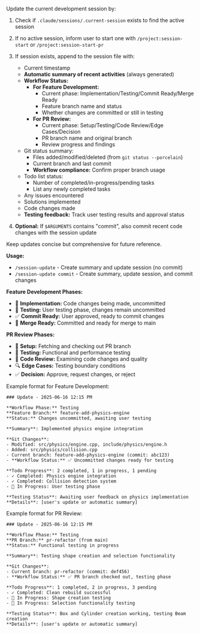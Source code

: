 Update the current development session by:

1. Check if `.claude/sessions/.current-session` exists to find the active session
2. If no active session, inform user to start one with `/project:session-start` or `/project:session-start-pr`
3. If session exists, append to the session file with:
   - Current timestamp
   - **Automatic summary of recent activities** (always generated)
   - **Workflow Status:**
     * **For Feature Development:**
       - Current phase: Implementation/Testing/Commit Ready/Merge Ready
       - Feature branch name and status
       - Whether changes are committed or still in testing
     * **For PR Review:**
       - Current phase: Setup/Testing/Code Review/Edge Cases/Decision
       - PR branch name and original branch
       - Review progress and findings
   - Git status summary:
     * Files added/modified/deleted (from `git status --porcelain`)
     * Current branch and last commit
     * **Workflow compliance:** Confirm proper branch usage
   - Todo list status:
     * Number of completed/in-progress/pending tasks
     * List any newly completed tasks
   - Any issues encountered
   - Solutions implemented
   - Code changes made
   - **Testing feedback:** Track user testing results and approval status

4. **Optional:** If `$ARGUMENTS` contains "commit", also commit recent code changes with the session update

Keep updates concise but comprehensive for future reference.

**Usage:**
- `/session-update` - Create summary and update session (no commit)
- `/session-update commit` - Create summary, update session, and commit changes

**Feature Development Phases:**
- 🔧 **Implementation:** Code changes being made, uncommitted
- 🧪 **Testing:** User testing phase, changes remain uncommitted
- ✅ **Commit Ready:** User approved, ready to commit changes
- 🚀 **Merge Ready:** Committed and ready for merge to main

**PR Review Phases:**
- 🔄 **Setup:** Fetching and checking out PR branch
- 🧪 **Testing:** Functional and performance testing
- 📝 **Code Review:** Examining code changes and quality
- 🔍 **Edge Cases:** Testing boundary conditions
- ✅ **Decision:** Approve, request changes, or reject

Example format for Feature Development:
```
### Update - 2025-06-16 12:15 PM

**Workflow Phase:** Testing
**Feature Branch:** feature-add-physics-engine
**Status:** Changes uncommitted, awaiting user testing

**Summary**: Implemented physics engine integration

**Git Changes**:
- Modified: src/physics/engine.cpp, include/physics/engine.h
- Added: src/physics/collision.cpp
- Current branch: feature-add-physics-engine (commit: abc123)
- **Workflow Status:** ✅ Uncommitted changes ready for testing

**Todo Progress**: 2 completed, 1 in progress, 1 pending
- ✓ Completed: Physics engine integration
- ✓ Completed: Collision detection system
- 🔄 In Progress: User testing phase

**Testing Status**: Awaiting user feedback on physics implementation
**Details**: [user's update or automatic summary]
```

Example format for PR Review:
```
### Update - 2025-06-16 12:15 PM

**Workflow Phase:** Testing
**PR Branch:** pr-refactor (from main)
**Status:** Functional testing in progress

**Summary**: Testing shape creation and selection functionality

**Git Changes**:
- Current branch: pr-refactor (commit: def456)
- **Workflow Status:** ✅ PR branch checked out, testing phase

**Todo Progress**: 1 completed, 2 in progress, 3 pending
- ✓ Completed: Clean rebuild successful
- 🔄 In Progress: Shape creation testing
- 🔄 In Progress: Selection functionality testing

**Testing Status**: Box and Cylinder creation working, testing Beam creation
**Details**: [user's update or automatic summary]
```